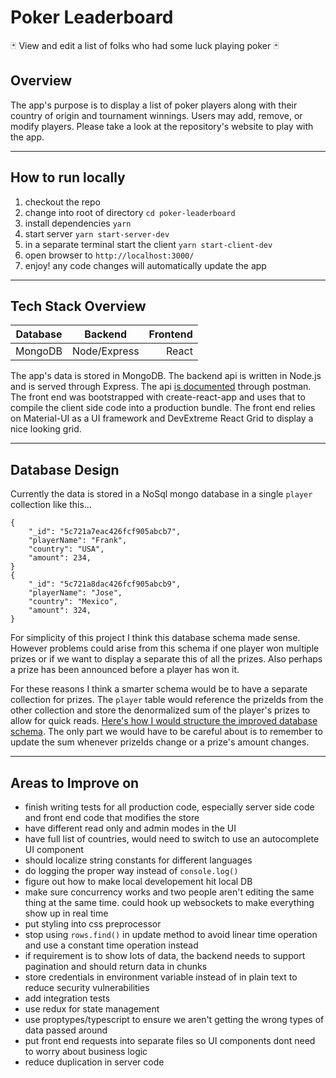 # Poker Leaderboard

🃏 View and edit a list of folks who had some luck playing poker 🃏

## Overview
The app's purpose is to display a list of poker players along with their country of origin and tournament winnings. Users may add, remove, or modify players. Please take a look at the repository's website to play with the app. 

---
## How to run locally
1. checkout the repo
1. change into root of directory `cd poker-leaderboard`
1. install dependencies `yarn`
1. start server `yarn start-server-dev`
1. in a separate terminal start the client `yarn start-client-dev`
1. open browser to `http://localhost:3000/`
1. enjoy! any code changes will automatically update the app

---

## Tech Stack Overview

| Database        | Backend           | Frontend  |
| ------------- |:-------------:| -----:|
| MongoDB      | Node/Express | React |

The app's data is stored in MongoDB. The backend api is written in Node.js and is served through Express. The api [is documented](https://documenter.getpostman.com/view/1208943/S11GRKeT) through postman. The front end was bootstrapped with create-react-app and uses that to compile the client side code into a production bundle. The front end relies on Material-UI as a UI framework and DevExtreme React Grid to display a nice looking grid.

---

## Database Design

Currently the data is stored in a NoSql mongo database in a single `player` collection like this...
```
{
    "_id": "5c721a7eac426fcf905abcb7",
    "playerName": "Frank",
    "country": "USA",
    "amount": 234,
}
{
    "_id": "5c721a8dac426fcf905abcb9",
    "playerName": "Jose",
    "country": "Mexico",
    "amount": 324,
}
```
For simplicity of this project I think this database schema made sense. However problems could arise from this schema if one player won multiple prizes or if we want to display a separate this of all the prizes. Also perhaps a prize has been announced before a player has won it.

For these reasons I think a smarter schema would be to have a separate collection for prizes. The `player` table would reference the prizeIds from the other collection and store the denormalized sum of the player's prizes to allow for quick reads. [Here's how I would structure the improved database schema](./docs/databaseDesign.png). The only part we would have to be careful about is to remember to update the sum whenever prizeIds change or a prize's amount changes.

---

## Areas to Improve on 

- finish writing tests for all production code, especially server side code and front end code that modifies the store
- have different read only and admin modes in the UI
- have full list of countries, would need to switch to use an autocomplete UI component
- should localize string constants for different languages
- do logging the proper way instead of `console.log()`
- figure out how to make local developement hit local DB
- make sure concurrency works and two people aren't editing the same thing at the same time. could hook up websockets to make everything show up in real time
- put styling into css preprocessor
- stop using `rows.find()` in update method to avoid linear time operation and use a constant time operation instead
- if requirement is to show lots of data, the backend needs to support pagination and should return data in chunks
- store credentials in environment variable instead of in plain text to reduce security vulnerabilities
- add integration tests
- use redux for state management
- use proptypes/typescript to ensure we aren't getting the wrong types of data passed around
- put front end requests into separate files so UI components dont need to worry about business logic
- reduce duplication in server code

